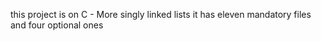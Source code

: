 this project is on C - More singly linked lists
it has eleven mandatory files and four optional ones
